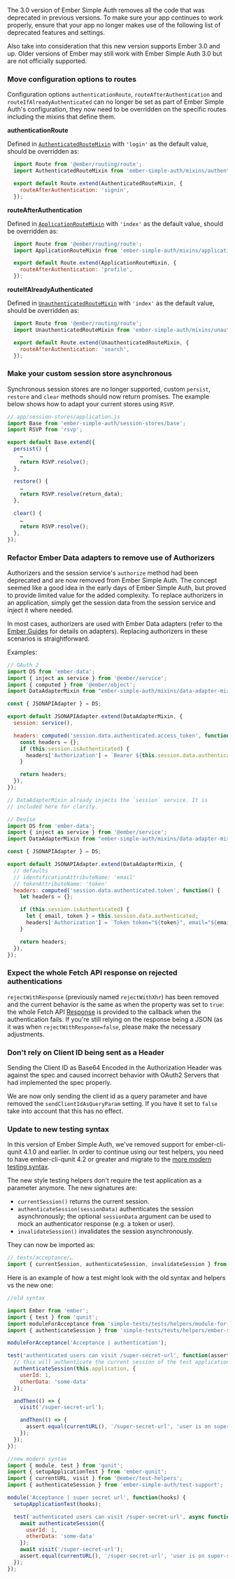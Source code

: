 The 3.0 version of Ember Simple Auth removes all the code that was deprecated in previous versions. To make sure
your app continues to work properly, ensure that your app no longer makes use of the following list of deprecated
features and settings.

Also take into consideration that this new version supports Ember 3.0 and up. Older versions of Ember may still
work with Ember Simple Auth 3.0 but are not officially supported.

### Move configuration options to routes

Configuration options `authenticationRoute`, `routeAfterAuthentication` and ` routeIfAlreadyAuthenticated` can
no longer be set as part of Ember Simple Auth's configuration, they now need to be overridden on the specific
routes including the mixins that define them.

**authenticationRoute**

Defined in [`AuthenticatedRouteMixin`](http://ember-simple-auth.com/api/classes/AuthenticatedRouteMixin.html) with
`'login'` as the default value, should be overridden as:

```js app/routes/protected.js
  import Route from '@ember/routing/route';
  import AuthenticatedRouteMixin from 'ember-simple-auth/mixins/authenticated-route-mixin';

  export default Route.extend(AuthenticatedRouteMixin, {
    routeAfterAuthentication: 'signin',
  });
```

**routeAfterAuthentication**

Defined in [`ApplicationRouteMixin`](http://ember-simple-auth.com/api/classes/ApplicationRouteMixin.html) with
`'index'` as the default value, should be overridden as:

```js app/routes/application.js
  import Route from '@ember/routing/route';
  import ApplicationRouteMixin from 'ember-simple-auth/mixins/application-route-mixin';

  export default Route.extend(ApplicationRouteMixin, {
    routeAfterAuthentication: 'profile',
  });
```

**routeIfAlreadyAuthenticated**

Defined in [`UnauthenticatedRouteMixin`](http://ember-simple-auth.com/api/classes/UnauthenticatedRouteMixin.html) with
`'index'` as the default value, should be overridden as:

```js app/routes/application.js
  import Route from '@ember/routing/route';
  import UnauthenticatedRouteMixin from 'ember-simple-auth/mixins/unauthenticated-route-mixin';

  export default Route.extend(UnauthenticatedRouteMixin, {
    routeAfterAuthentication: 'search',
  });
```

### Make your custom session store asynchronous

Synchronous session stores are no longer supported, custom `persist`, `restore` and `clear` methods should now return promises.
The example below shows how to adapt your current stores using `RSVP`.

```js
// app/session-stores/application.js
import Base from 'ember-simple-auth/session-stores/base';
import RSVP from 'rsvp';

export default Base.extend({
  persist() {
    …
    return RSVP.resolve();
  },

  restore() {
    …
    return RSVP.resolve(return_data);
  },

  clear() {
    …
    return RSVP.resolve();
  },
});
```

### Refactor Ember Data adapters to remove use of Authorizers

Authorizers and the session service's `authorize` method had been deprecated and
are now removed from Ember Simple Auth. The concept seemed like a good idea
in the early days of Ember Simple Auth, but proved to provide limited value for
the added complexity. To replace authorizers in an application, simply get the
session data from the session service and inject it where needed.

In most cases, authorizers are used with Ember Data adapters (refer to the
[Ember Guides](https://guides.emberjs.com/v3.4.0/models/customizing-adapters/#toc_headers-customization)
for details on adapters). Replacing authorizers in these scenarios is straightforward.

Examples:

```js
// OAuth 2
import DS from 'ember-data';
import { inject as service } from '@ember/service';
import { computed } from '@ember/object';
import DataAdapterMixin from "ember-simple-auth/mixins/data-adapter-mixin";

const { JSONAPIAdapter } = DS;

export default JSONAPIAdapter.extend(DataAdapterMixin, {
  session: service(),

  headers: computed('session.data.authenticated.access_token', function() {
    const headers = {};
    if (this.session.isAuthenticated) {
      headers['Authorization'] = `Bearer ${this.session.data.authenticated.access_token}`;
    }

    return headers;
  }),
});

// DataAdapterMixin already injects the `session` service. It is
// included here for clarity.
```

```js
// Devise
import DS from 'ember-data';
import { inject as service } from '@ember/service';
import DataAdapterMixin from "ember-simple-auth/mixins/data-adapter-mixin";

const { JSONAPIAdapter } = DS;

export default JSONAPIAdapter.extend(DataAdapterMixin, {
  // defaults
  // identificationAttributeName: 'email'
  // tokenAttributeName: 'token'
  headers: computed('session.data.authenticated.token', function() {
    let headers = {};

    if (this.session.isAuthenticated) {
      let { email, token } = this.session.data.authenticated;
      headers['Authorization'] = `Token token="${token}", email="${email}"`;
    }

    return headers;
  }),
});
```

### Expect the whole Fetch API response on rejected authentications

`rejectWithResponse` (previously named `rejectWithXhr`) has been removed and the current behavior
is the same as when the property was set to `true`: the whole Fetch API [Response](https://fetch.spec.whatwg.org/#response-class) is provided to the
callback when the authentication fails. If you're still relying on the response being a JSON (as it
was when `rejectWithResponse=false`, please make the necessary adjustments.

### Don't rely on Client ID being sent as a Header

Sending the Client ID as Base64 Encoded in the Authorization Header was against the spec and caused
incorrect behavior with OAuth2 Servers that had implemented the spec properly.

We are now only sending the client id as a query parameter and have removed the `sendClientIdAsQueryParam`
setting. If you have it set to `false` take into account that this has no effect.

### Update to new testing syntax

In this version of Ember Simple Auth, we've removed support for ember-cli-qunit 4.1.0 and earlier. In order to
continue using our test helpers, you need to have ember-cli-qunit 4.2 or greater and migrate to the [more modern testing
syntax](https://dockyard.com/blog/2018/01/11/modern-ember-testing).

The new style testing helpers don't require the test application as a parameter anymore. The new signatures are:

* `currentSession()` returns the current session.
* `authenticateSession(sessionData)` authenticates the session asynchronously;
  the optional `sessionData` argument can be used to mock an authenticator
  response (e.g. a token or user).
* `invalidateSession()` invalidates the session asynchronously.

They can now be imported as:
```js
// tests/acceptance/…
import { currentSession, authenticateSession, invalidateSession } from 'ember-simple-auth/test-support';
```

Here is an example of how a test might look with the old syntax and helpers vs the new one:

```js
//old syntax

import Ember from 'ember';
import { test } from 'qunit';
import moduleForAcceptance from 'simple-tests/tests/helpers/module-for-acceptance';
import { authenticateSession } from 'simple-tests/tests/helpers/ember-simple-auth';

moduleForAcceptance('Acceptance | authentication');

test('authenticated users can visit /super-secret-url', function(assert) {
  // this will authenticate the current session of the test application
  authenticateSession(this.application, {
    userId: 1,
    otherData: 'some-data'
  });

  andThen(() => {
    visit('/super-secret-url');

    andThen(() => {
      assert.equal(currentURL(), '/super-secret-url', 'user is on super-secret-url');
    });
  });
});
```

```js
//new modern syntax
import { module, test } from 'qunit';
import { setupApplicationTest } from 'ember-qunit';
import { currentURL, visit } from '@ember/test-helpers';
import { authenticateSession } from 'ember-simple-auth/test-support';

module('Acceptance | super secret url', function(hooks) {
  setupApplicationTest(hooks);

  test('authenticated users can visit /super-secret-url', async function(assert) {
    await authenticateSession({
      userId: 1,
      otherData: 'some-data'
    });
    await visit('/super-secret-url');
    assert.equal(currentURL(), '/super-secret-url', 'user is on super-secret-url');
  });
});
```
